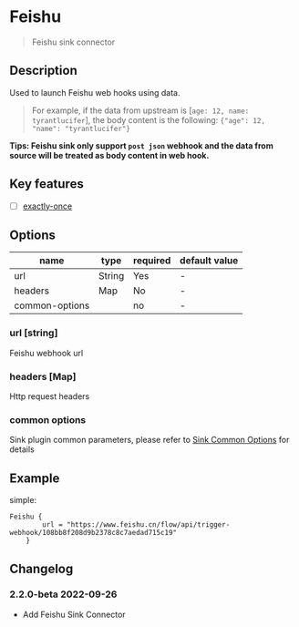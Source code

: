 # Feishu

> Feishu sink connector

## Description

Used to launch Feishu web hooks using data. 

> For example, if the data from upstream is [`age: 12, name: tyrantlucifer`], the body content is the following: `{"age": 12, "name": "tyrantlucifer"}`

**Tips: Feishu sink only support `post json` webhook and the data from source will be treated as body content in web hook.**

## Key features

- [ ] [exactly-once](../../concept/connector-v2-features.md)

##  Options

| name           | type   | required | default value |
| -------------- |--------| -------- | ------------- |
| url            | String | Yes      | -             |
| headers        | Map    | No       | -             |
| common-options |        | no       | -             |

### url [string]

Feishu webhook url

### headers [Map]

Http request headers

### common options

Sink plugin common parameters, please refer to [Sink Common Options](common-options.md) for details

## Example

simple:

```hocon
Feishu {
        url = "https://www.feishu.cn/flow/api/trigger-webhook/108bb8f208d9b2378c8c7aedad715c19"
    }
```

## Changelog

### 2.2.0-beta 2022-09-26

- Add Feishu Sink Connector
